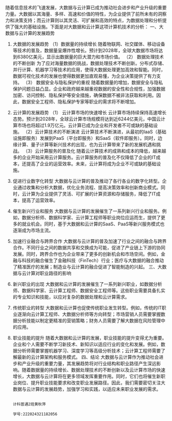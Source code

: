 随着信息技术的飞速发展，大数据与云计算已成为推动社会进步和产业升级的重要力量。大数据以其海量、多样、高速和价值的特性，为企业提供了前所未有的洞察力和决策支持；而云计算则以其灵活、可扩展和高效的特点，为数据处理和分析提供了强大的基础设施。下面是对大数据和云计算这项计算机技术的分析：
一、大数据与云计算的发展趋势
1. 大数据的发展趋势
（1）数据量的持续增长
随着物联网、社交媒体、移动设备等技术的普及，数据量呈爆炸性增长。预计到2028年，全球大数据市场将达到6380亿美元，显示出数据量的巨大潜力和市场价值。
（2） 数据处理技术的不断创新
为了应对海量数据的挑战，数据处理技术不断创新。分布式存储、并行计算、机器学习等技术的应用，使得大数据处理更加高效和智能。同时，数据可视化技术的发展也使得数据更加直观易懂，为企业决策提供了有力支持。
（3） 数据安全与隐私保护的重视
随着数据量的增加，数据安全与隐私保护问题日益凸显。企业和政府越来越重视数据的安全性和合规性，加强数据加密、访问控制、隐私保护等安全措施，确保数据不被非法获取和利用。因此，数据安全工程师、隐私保护专家等职业的需求将不断增加。
2. 云计算的发展趋势
（1） 云计算市场的快速增长
云计算市场持续保持高速增长态势。预计到2028年，全球云计算市场规模将达到近6244亿美元，中国云计算市场也将超过1.9万亿元。云计算已成为企业和开发者不可或缺的基础设施。
（2）云计算技术的不断演进
云计算技术不断演进，从最初的IaaS（基础设施即服务）发展到PaaS（平台即服务）和SaaS（软件即服务）。同时，边缘计算、量子计算等新兴技术的出现，也为云计算带来了新的发展机遇和挑战。
（3）云计算服务的普及化
随着云计算技术的成熟和成本的降低，越来越多的企业开始采用云计算服务。云计算服务的普及化不仅降低了企业的IT成本，还提高了企业的运营效率。未来，云计算将成为企业不可或缺的基础设施。
1. 促进行业数字化转型
大数据与云计算的普及推动了各行各业的数字化转型。企业通过收集和分析大数据，优化业务流程、提高决策效率和创新商业模式。同时，云计算为企业提供了灵活、可扩展的计算资源和存储服务，降低了IT成本，提高了运营效率。
2. 催生新兴行业和服务
大数据与云计算的发展催生了一系列新兴行业和服务。例如，数据分析师、数据科学家、云计算工程师等职业岗位应运而生，提供了更多的就业机会。同时，基于大数据和云计算的SaaS、PaaS等新兴服务模式也逐渐成为市场主流。
3. 加速行业融合与跨界合作
大数据与云计算的普及加速了行业之间的融合与跨界合作。不同行业之间的数据共享和交换成为可能，促进了产业链上下游的协同发展。同时，跨界合作也为企业带来了更多的创新机会和市场空间。例如，金融与科技的融合催生了金融科技（FinTech）行业；医疗与大数据的融合推动了精准医疗的发展；制造业与云计算的融合促进了智能制造的兴起。
三、大数据与云计算对职业路径的影响
1. 新兴职业的出现
大数据和云计算的发展催生了一系列新兴职业，如数据分析师、数据科学家、云计算工程师、数据安全工程师等。这些职业需要具备扎实的专业知识和技能，以应对复杂的数据处理和云计算需求。
2. 传统职业的转型
大数据和云计算也促使传统职业发生转型。例如，传统的IT职业逐渐向云计算工程师、大数据分析师等方向转型；市场营销人员需要掌握数据分析技能以制定更精准的营销策略；财务人员需要了解大数据在风险管理中的应用。
3. 职业技能的提升
随着大数据和云计算的发展，职业技能的提升变得尤为重要。企业和个人需要不断学习新技术、新知识以适应行业的变化和发展。例如，数据分析师需要掌握机器学习、深度学习等高级分析技术；云计算工程师需要了解最新的云计算架构和服务模式。
四、结论
大数据与云计算作为推动社会进步和产业升级的重要力量，其发展趋势将对行业结构和职业路径产生深远影响。随着数据量的持续增长、数据处理技术的不断创新以及云计算市场的快速增长，大数据与云计算将在更多领域发挥重要作用。同时，它们也将催生新职业岗位、提升职业技能要求和改变职业发展路径。因此，我们需要密切关注大数据与云计算的发展趋势，加强学习和实践，以适应未来职业发展的需求。
                                                                                                                                                                                   
                                                                                                                                                                          计科普通2班黄秋萍
												                                                                       学号:222024321182056
